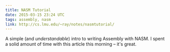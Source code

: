 ```yaml
---
title: NASM Tutorial
date: 2015-03-15 23:24 UTC
tags: assembly, nasm
link: http://cs.lmu.edu/~ray/notes/nasmtutorial/
---
```



A simple (and _understandable_) intro to writing Assembly with NASM. I spent a solid amount of time with this article this morning – it's great.